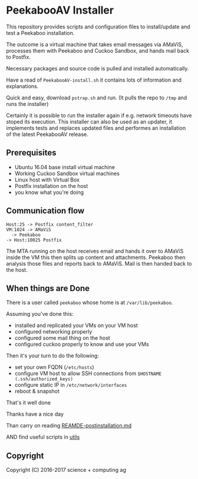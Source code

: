 # PeekabooAV Installer #

This repository provides scripts and configuration files to install/update and test a
Peekaboo installation.

The outcome is a virtual machine that takes email messages via AMaViS, processes
them with Peekaboo and Cuckoo Sandbox, and hands mail back to Postfix.

Necessary packages and source code is pulled and installed automatically.

Have a read of ``PeekabooAV-install.sh`` it contains lots of information and explanations.

Quick and easy, download ``pstrap.sh`` and run.
(It pulls the repo to ``/tmp`` and runs the installer)

Certainly it is possible to run the installer again if e.g. network timeouts have stoped
its execution. This installer can also be used as an updater, it implements tests and
replaces updated files and performes an installation of the latest PeekabooAV release.


## Prerequisites ##

* Ubuntu 16.04 base install virtual machine
* Working Cuckoo Sandbox virtual machines
* Linux host with Virtual Box
* Postfix installation on the host
* you know what you're doing


## Communication flow ##

```
Host:25 -> Postfix content_filter
VM:1024 -> AMaViS
  -> Peekaboo
-> Host:10025 Postfix
```

The MTA running on the host receives email and hands it over to AMaViS inside
the VM this then splits up content and attachments. Peekaboo then analysis those
files and reports back to AMaViS. Mail is then handed back to the host.


## When things are Done ##

There is a user called ``peekaboo`` whose home is at ``/var/lib/peekaboo``.

Assuming you've done this:
* installed and replicated your VMs on your VM host
* configured networking properly
* configured some mail thing on the host
* configured cuckoo properly to know and use your VMs

Then it's your turn to do the following:
* set your own FQDN (``/etc/hosts``)
* configure VM host to allow SSH connections from ``$HOSTNAME (.ssh/authorized_keys)``
* configure static IP in ``/etc/network/interfaces``
* reboot & snapshot

That's it well done

Thanks
have a nice day


Than carry on reading [REAMDE-postinstallation.md](REAMDE-postinstallation.md)

AND find useful scripts in [utils](utils)


## Copyright ##

Copyright (C) 2016-2017 science + computing ag
